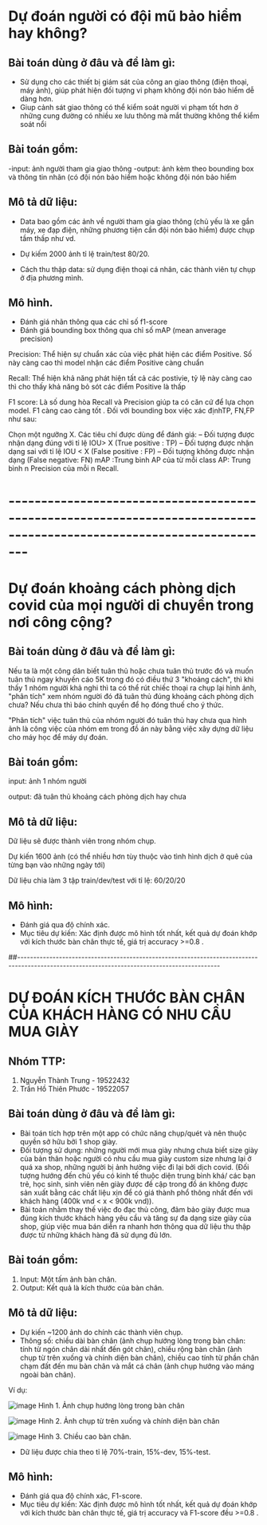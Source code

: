 
# **Dự đoán người có đội mũ bảo hiểm hay không?**

## Bài toán dùng ở đâu và để làm gì:
- Sử dụng cho các thiết bị giám sát của công an giao thông (điện thoại, máy ảnh), giúp phát hiện đối tượng vi phạm không đội nón bảo hiểm dễ dàng hơn.
- Giup cảnh sát giao thông có thể kiểm soát người vi phạm tốt hơn ở những cung đường có nhiều xe lưu thông mà mắt thường không thể kiểm soát nổi 

## Bài toán gồm:
-input: ảnh người tham gia giao thông
-output: ảnh kèm theo bounding box và thông tin nhãn (có đội nón bảo hiểm hoặc không đội nón bảo hiểm

## Mô tả dữ liệu:
- Data bao gồm các ảnh về người tham gia giao thông (chủ yếu là xe gắn máy, xe đạp điện, những phương tiện cần đội nón bảo hiểm) được chụp tầm thấp như vd.
 
- Dự kiếm 2000 ảnh tỉ lệ train/test 80/20.
- Cách thu thập data: sử dụng điện thoại cá nhân, các thành viên tự chụp ở địa phương mình.
## Mô hình.
- Đánh giá nhãn thông qua các chỉ số f1-score
- Đánh giá bounding box thông qua chỉ số mAP (mean anverage precision)
 

 
Precision: Thể hiện sự chuẩn xác của việc phát hiện các điểm Positive. Số này càng cao thì model nhận các điểm Positive càng chuẩn
 
Recall:  Thể hiện khả năng phát hiện tất cả các postivie, tỷ lệ này càng cao thì cho thấy khả năng bỏ sót các điểm Positive là thấp
 
F1 score: Là số dung hòa Recall và Precision giúp ta có căn cứ để lựa chọn model. F1 càng cao càng tốt .
Đối với bounding box việc xác địnhTP, FN,FP như sau:
 
Chọn một ngưỡng X.
Các tiêu chí được dùng để đánh giá:
– Đối tượng được nhận dạng đúng với tỉ lệ IOU> X (True positive : TP)
– Đối tượng được nhận dạng sai với tỉ lệ IOU < X (False positive : FP)
– Đối tượng không được nhận dạng (False negative: FN)
mAP :Trung bình AP của từ mỗi class
AP: Trung bình n Precision của mỗi n Recall.




# ---------------------------------------------------------------------------------------------------------------------

# **Dự đoán khoảng cách phòng dịch covid của mọi người di chuyển trong nơi công cộng?**

## Bài toán dùng ở đâu và để làm gì:

Nếu ta là một công dân biết tuân thủ hoặc chưa tuân thủ trước đó và muốn tuân thủ ngay khuyến cáo 5K trong đó có điều thứ 3 "khoảng cách", thì khi 
thấy 1 nhóm người khả nghi thì ta có thể rút chiếc thoại ra chụp lại hình ảnh, "phân tích" xem nhóm người đó đã tuân thủ đúng khoảng cách phòng dịch
chưa? Nếu chưa thì báo chính quyền để họ đóng thuế cho ý thức. 

"Phân tích" việc tuân thủ của nhóm người đó tuân thủ hay chưa qua hình ảnh là công việc của nhóm em trong đồ án này bằng việc xây dựng dữ liệu cho máy học
để máy dự đoán.

## Bài toán gồm:
input: ảnh 1 nhóm người 

output: đã tuân thủ khoảng cách phòng dịch hay chưa

## Mô tả dữ liệu:

Dữ liệu sẽ được thành viên trong nhóm chụp.

Dự kiến 1600 ảnh (có thể nhiều hơn tùy thuộc vào tình hình dịch ở quê của từng bạn vào những ngày tới)

Dữ liệu chia làm 3 tập train/dev/test với tỉ lệ: 60/20/20

## Mô hình: 
- Đánh giá qua độ chính xác.
- Mục tiêu dự kiến: Xác định được mô hình tốt nhất, kết quả dự đoán khớp với kích thước bàn chân thực tế, giá trị accuracy >=0.8 .



##---------------------------------------------------------------------------------------------------------------------------------------------
# **DỰ ĐOÁN KÍCH THƯỚC BÀN CHÂN CỦA KHÁCH HÀNG CÓ NHU CẦU MUA GIÀY**

## Nhóm TTP:

1. Nguyễn Thành Trung - 19522432
2. Trần Hồ Thiên Phước - 19522057

## Bài toán dùng ở đâu và để làm gì:
- Bài toán tích hợp trên một app có chức năng chụp/quét và nên thuộc quyền sở hữu bởi 1 shop giày.
- Đối tượng sử dụng: những người mới mua giày nhưng chưa biết size giày của bản thân hoặc người có nhu cầu mua giày custom size nhưng lại ở quá xa shop, những người bị ảnh hưởng việc đi lại bởi dịch covid. (Đối tượng hướng đến chủ yếu có kinh tế thuộc diện trung bình khá/ các bạn trẻ, học sinh, sinh viên nên giày được đề cập trong đồ án không được sản xuất bằng các chất liệu xịn để có giá thành phổ thông nhất đến với khách hàng (400k vnd < x < 900k vnd)).
- Bài toán nhằm thay thế việc đo đạc thủ công, đảm bảo giày được mua đúng kích thước khách hàng yêu cầu và tăng sự đa dạng size giày của shop, giúp việc mua bán diễn ra nhanh hơn thông qua dữ liệu thu thập được từ những khách hàng đã sử dụng đủ lớn.

## Bài toán gồm:

1. Input: Một tấm ảnh bàn chân.
2. Output: Kết quả là kích thước của bàn chân.

## Mô tả dữ liệu:

- Dự kiến ~1200 ảnh do chính các thành viên chụp.
- Thông số: chiều dài bàn chân (ảnh chụp hướng lòng trong bàn chân: tính từ ngón chân dài nhất đến gót chân), chiều rộng bàn chân (ảnh chụp từ trên xuống và chính diện bàn chân), chiều cao tính từ phần chân chạm đất đến mu bàn chân và mắt cá chân (ảnh chụp hướng vào máng ngoài bàn chân).

Ví dụ:

![image](https://user-images.githubusercontent.com/76487372/147374872-098a8803-adab-4dac-a44e-8504484ca8c1.png)
                            Hình 1. Ảnh chụp hướng lòng trong bàn chân


![image](https://user-images.githubusercontent.com/76487372/147374916-c5adc8f4-fd58-47c0-ad71-66d21be76cad.png)
                            Hình 2. Ảnh chụp từ trên xuống và chính diện bàn chân


![image](https://user-images.githubusercontent.com/76487372/147374947-ad2148e7-78f0-44e9-aead-62d82e5bdfd8.png)
                            Hình 3. Chiều cao bàn chân.


- Dữ liệu được chia theo tỉ lệ 70%-train, 15%-dev, 15%-test.

## Mô hình:

- Đánh giá qua độ chính xác, F1-score.
- Mục tiêu dự kiến: Xác định được mô hình tốt nhất, kết quả dự đoán khớp với kích thước bàn chân thực tế, giá trị accuracy và F1-score đều >=0.8 .



